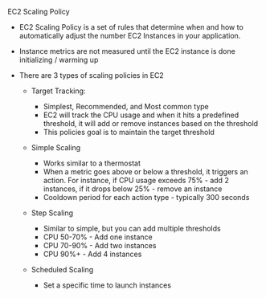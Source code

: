 EC2 Scaling Policy

- EC2 Scaling Policy is a set of rules that determine when and how to automatically adjust the number EC2 Instances in your application.
- Instance metrics are not measured until the EC2 instance is done initializing / warming up
- There are 3 types of scaling policies in EC2
    
    - Target Tracking:
        
        - Simplest, Recommended, and Most common type
        - EC2 will track the CPU usage and when it hits a predefined threshold, it will add or remove instances based on the threshold
        - This policies goal is to maintain the target threshold
    - Simple Scaling
        
        - Works similar to a thermostat
        - When a metric goes above or below a threshold, it triggers an action. For instance, if CPU usage exceeds 75% - add 2 instances, if it drops below 25% - remove an instance
        - Cooldown period for each action type - typically 300 seconds
    - Step Scaling
        
        - Similar to simple, but you can add multiple thresholds
        - CPU 50-70% - Add one instance
        - CPU 70-90% - Add two instances
        - CPU 90%+ - Add 4 instances
    - Scheduled Scaling
        
        - Set a specific time to launch instances